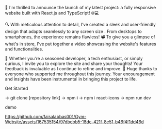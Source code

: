 
🎉 I'm thrilled to announce the launch of my latest project:
a fully responsive website built with React.js and TypeScript! 🌐💻

🔍 With meticulous attention to detail, I've created a sleek and user-friendly design that adapts seamlessly to any screen size
. From desktops to smartphones, the experience remains flawless!
📽️ To give you a glimpse of what's in store, I've put together a video showcasing the website's features and functionalities.

👀 Whether you're a seasoned developer, a tech enthusiast, or simply curious, I invite you to explore the site and share your thoughts!
Your feedback is invaluable as I continue to refine and improve.
🙌 Huge thanks to everyone who supported me throughout this journey. Your encouragement and insights have been instrumental in bringing this project to life.

Get Started 

-> git clone [repository link]
-> npm i
-> npm i react-icons
-> npm run dev

demo 




https://github.com/faisalabbas001/Gym-Website/assets/167535154/97dbcbb5-18dc-421f-8e51-b46f4f1dd46d

